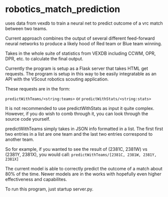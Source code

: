 # robotics_match_prediction

uses data from vexdb to train a neural net to predict outcome of a vrc match between two teams.

Current approach combines the output of several different feed-forward neural networks to produce a likely hood of Red team or Blue team winning.

Takes in the whole suite of statistics from VEXDB including CCWM, OPR, DPR, etc. to calculate the final output.

Currently the program is setup as a Flask server that takes HTML get requests. The program is setup in this way to be easily integratable as an API with the VScout robotics scouting application.

These requests are in the form:

```predictWithTeams/<string:teams>``` or ```predictWithStats/<string:stats>```

It is not recommended to use predictWithStats as input it quite complex. However, if you do wish to comb through it, you can look through the source code yourself.

predictWithTeams simply takes in JSON info formatted in a list. The first first two entries in a list are one team and the last two entries correspond to another team.

So for example, if you wanted to see the result of (2381C, 2381W) vs (2381Y, 2381X), you would call:
```predictWithTeams/[2381C, 2381W, 2381Y, 2381X]```

The current model is able to correctly predict the outcome of a match about 80% of the time. Newer models are in the works with hopefully even higher effectiveness and capabilites. 

To run this program, just startup server.py.

